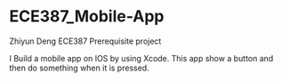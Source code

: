 # ECE387_Mobile-App
Zhiyun Deng ECE387 Prerequisite project

I Build a mobile app on IOS by using Xcode. 
This app show a button and then do something when it is pressed.
